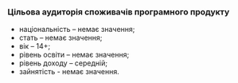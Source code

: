 ### Цільова аудиторія споживачів програмного продукту
- національність – немає значення;
- стать – немає значення;
- вік – 14+;
- рівень освіти – немає значення;
- рівень доходу – середній;
- зайнятість -  немає значення.

